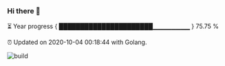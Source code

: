 ### Hi there 👋 

⏳ Year progress { ██████████████████████▁▁▁▁▁▁▁▁ } 75.75 %

⏰ Updated on 2020-10-04 00:18:44 with Golang.

![build](https://github.com/shenxianpeng/shenxianpeng/workflows/build/badge.svg)